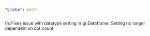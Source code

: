 ```yaml
---
"gradio": patch
---
```


fix:Fixes issue with datatype setting in gr.Dataframe. Setting no longer dependent on col_count
